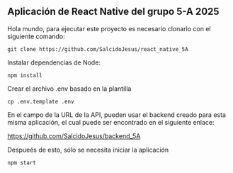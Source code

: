 ## Aplicación de React Native del grupo 5-A 2025

Hola mundo, para ejecutar este proyecto es necesario clonarlo con el siguiente comando:

```
git clone https://github.com/SalcidoJesus/react_native_5A
```

Instalar dependencias de Node:

```
npm install
```

Crear el archivo .env basado en la plantilla

```
cp .env.template .env
```

En el campo de la URL de la API, pueden usar el backend creado para esta misma aplicación, el cual puede ser encontrado en el siguiente enlace:

https://github.com/SalcidoJesus/backend_5A

Despueés de esto, sólo se necesita iniciar la aplicación

```
npm start
```
